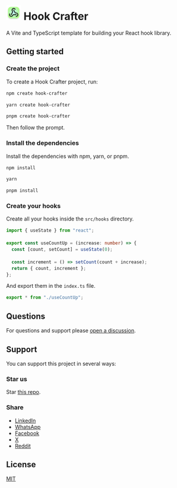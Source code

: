 # <img src="https://github.com/dlcastillop/dlcastillop/blob/main/logos/hook-crafter.png" width="40" height="40" /> Hook Crafter

A Vite and TypeScript template for building your React hook library.

## Getting started

### Create the project

To create a Hook Crafter project, run:

```sh
npm create hook-crafter
```

```sh
yarn create hook-crafter
```

```sh
pnpm create hook-crafter
```

Then follow the prompt.

### Install the dependencies

Install the dependencies with npm, yarn, or pnpm.

```sh
npm install
```

```sh
yarn
```

```sh
pnpm install
```

### Create your hooks

Create all your hooks inside the `src/hooks` directory.

```ts
import { useState } from "react";

export const useCountUp = (increase: number) => {
  const [count, setCount] = useState(0);

  const increment = () => setCount(count + increase);
  return { count, increment };
};
```

And export them in the `index.ts` file.

```ts
export * from "./useCountUp";
```

## Questions

For questions and support please [open a discussion](https://github.com/novajslabs/hook-crafter/discussions).

## Support

You can support this project in several ways:

### Star us

Star [this repo](https://github.com/novajslabs/hook-crafter).

### Share

- [LinkedIn](http://www.linkedin.com/shareArticle?mini=true&url=https://hookcrafter.dev/)
- [WhatsApp](https://api.whatsapp.com/send?text=https://hookcrafter.dev/)
- [Facebook](https://www.facebook.com/sharer/sharer.php?u=https://hookcrafter.dev/)
- [X](https://twitter.com/intent/tweet?url=https://hookcrafter.dev/)
- [Reddit](https://www.reddit.com/submit?url=https://hookcrafter.dev/)

## License

[MIT](https://github.com/novajslabs/hook-crafter/blob/main/LICENSE)
